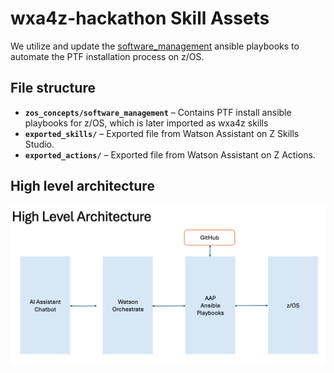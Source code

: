 # wxa4z-hackathon Skill Assets  

We utilize and update the [software_management](./zos_concepts/software_management/README.md) ansible playbooks to automate the PTF installation process on z/OS.  

## File structure  

- **`zos_concepts/software_management`** – Contains PTF install ansible playbooks for z/OS, which is later imported as wxa4z skills 
- **`exported_skills/`** – Exported file from Watson Assistant on Z Skills Studio.  
- **`exported_actions/`** – Exported file  from Watson Assistant on Z Actions.  


## High level architecture
![architecture](./doc/skill-a-thon-LHD.png)